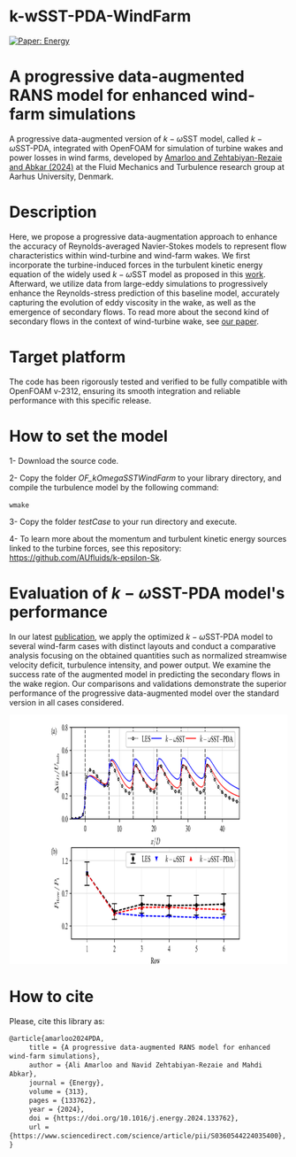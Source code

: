 # k-wSST-PDA-WindFarm

<!--  [![Compatibility: OFver](https://img.shields.io/badge/Compatible_with-OpenFOAM.v2112-lightblue.svg)]()  -->
[![Paper: Energy](https://img.shields.io/badge/Reference-Paper-red.svg)](https://doi.org/10.1016/j.energy.2024.133762)

<!-- [![License: GPL v3](https://img.shields.io/badge/License-GPLv3-blue.svg)](https://www.gnu.org/licenses/gpl-3.0)   -->

# A progressive data-augmented RANS model for enhanced wind-farm simulations 
A progressive data-augmented version of $k-\omega\text{SST}$ model, called $k-\omega\text{SST-PDA}$, integrated with OpenFOAM for simulation of turbine wakes and power losses in wind farms, developed by [Amarloo and Zehtabiyan-Rezaie and Abkar (2024)](https://doi.org/10.1016/j.energy.2024.133762) at the Fluid Mechanics and Turbulence research group at Aarhus University, Denmark. 

# Description
Here, we propose a progressive data-augmentation approach to enhance the accuracy of Reynolds-averaged Navier-Stokes models to represent flow characteristics within wind-turbine and wind-farm wakes. We first incorporate the turbine-induced forces in the turbulent kinetic energy equation of the widely used $k−\omega\text{SST}$ model as proposed in this [work](https://doi.org/10.1016/j.renene.2023.119904). Afterward, we utilize data from large-eddy simulations to progressively enhance the Reynolds-stress prediction of this baseline model, accurately capturing the evolution of eddy viscosity in the wake, as well as the emergence of secondary flows. To read more about the second kind of secondary flows in the context of wind-turbine wake, see [our paper](https://doi.org/10.1063/5.0203068). 

# Target platform
The code has been rigorously tested and verified to be fully compatible with OpenFOAM v-2312, ensuring its smooth integration and reliable performance with this specific release.

# How to set the model
1- Download the source code.
 
2- Copy the folder _OF_kOmegaSSTWindFarm_ to your library directory, and compile the turbulence model by the following command: 

`wmake`

3- Copy the folder _testCase_ to your run directory and execute.

4- To learn more about the momentum and turbulent kinetic energy sources linked to the turbine forces, see this repository: https://github.com/AUfluids/k-epsilon-Sk.

# Evaluation of $k-\omega\text{SST-PDA}$ model's performance
In our latest [publication](https://doi.org/10.1016/j.energy.2024.133762), we apply the optimized $k−\omega\text{SST-PDA}$ model to several wind-farm cases with distinct layouts and conduct a comparative analysis focusing on the obtained quantities such as normalized streamwise velocity deficit, turbulence intensity, and power output. We examine the success rate of the augmented model in predicting the secondary flows in the wake region. Our comparisons and validations demonstrate the superior performance of the progressive data-augmented model over the standard version in all cases considered.

<img src="https://github.com/AUfluids/k-wSST-PDA-WindFarm/blob/main/testCase/Performance.png" width="900" height="450" alt="Normalized power of turbines in three validation cases">

  
# How to cite
Please, cite this library as:
```
@article{amarloo2024PDA,
     title = {A progressive data-augmented RANS model for enhanced wind-farm simulations},
     author = {Ali Amarloo and Navid Zehtabiyan-Rezaie and Mahdi Abkar},
     journal = {Energy},
     volume = {313},
     pages = {133762},
     year = {2024},
     doi = {https://doi.org/10.1016/j.energy.2024.133762},
     url = {https://www.sciencedirect.com/science/article/pii/S0360544224035400},
}
```

